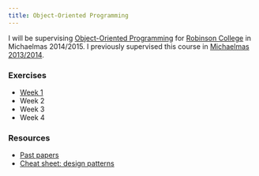 ```yaml
---
title: Object-Oriented Programming
---
```


<p>
    I will be supervising <a href="http://www.cl.cam.ac.uk/teaching/1415/OOProg/">Object-Oriented Programming</a> for <a href="http://www.robinson.cam.ac.uk/">Robinson College</a> in Michaelmas 2014/2015. I previously supervised this course in <a href="./../1314/oop.html">Michaelmas 2013/2014</a>.
</p>

<h3>Exercises</h3>
<ul>
    <li><a href="http://www.cl.cam.ac.uk/~mbg28/teaching/1415/oop-ex1.pdf">Week 1</a></li>
    <li>Week 2</li>
    <li>Week 3</li>
    <li>Week 4</li>
</ul>

<h3>Resources</h3>
<ul>
    <li><a href="http://www.cl.cam.ac.uk/teaching/exams/pastpapers/t-Object-OrientedProgrammingwithJava.html">Past papers</a></li>
    <li><a href="http://viralpatel.net/blogs/download/design-pattern-scard.pdf">Cheat sheet: design patterns</a></li>
</ul>

